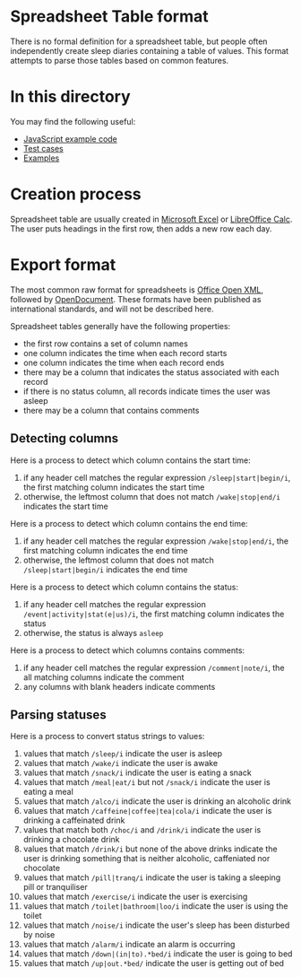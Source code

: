 # Spreadsheet Table format

There is no formal definition for a spreadsheet table, but people often independently create sleep diaries containing a table of values.  This format attempts to parse those tables based on common features.

# In this directory

You may find the following useful:

* [JavaScript example code](format.js)
* [Test cases](test.js)
* [Examples](examples/)

# Creation process

Spreadsheet table are usually created in [Microsoft Excel](https://www.microsoft.com/en-gb/microsoft-365/excel) or [LibreOffice Calc](https://www.libreoffice.org/discover/calc/).  The user puts headings in the first row, then adds a new row each day.

# Export format

The most common raw format for spreadsheets is [Office Open XML](https://en.wikipedia.org/wiki/Office_Open_XML), followed by [OpenDocument](https://en.wikipedia.org/wiki/OpenDocument).  These formats have been published as international standards, and will not be described here.

Spreadsheet tables generally have the following properties:

* the first row contains a set of column names
* one column indicates the time when each record starts
* one column indicates the time when each record ends
* there may be a column that indicates the status associated with each record
* if there is no status column, all records indicate times the user was asleep
* there may be a column that contains comments

## Detecting columns

Here is a process to detect which column contains the start time:

1. if any header cell matches the regular expression `/sleep|start|begin/i`, the first matching column indicates the start time
2. otherwise, the leftmost column that does not match `/wake|stop|end/i` indicates the start time

Here is a process to detect which column contains the end time:

1. if any header cell matches the regular expression `/wake|stop|end/i`, the first matching column indicates the end time
2. otherwise, the leftmost column that does not match `/sleep|start|begin/i` indicates the end time

Here is a process to detect which column contains the status:

1. if any header cell matches the regular expression `/event|activity|stat(e|us)/i`, the first matching column indicates the status
2. otherwise, the status is always `asleep`

Here is a process to detect which columns contains comments:

1. if any header cell matches the regular expression `/comment|note/i`, the all matching columns indicate the comment
2. any columns with blank headers indicate comments

## Parsing statuses

Here is a process to convert status strings to values:

1. values that match `/sleep/i` indicate the user is asleep
2. values that match `/wake/i` indicate the user is awake
3. values that match `/snack/i` indicate the user is eating a snack
4. values that match `/meal|eat/i` but not `/snack/i` indicate the user is eating a meal
5. values that match `/alco/i` indicate the user is drinking an alcoholic drink
6. values that match `/caffeine|coffee|tea|cola/i` indicate the user is drinking a caffeinated drink
7. values that match both `/choc/i` and `/drink/i` indicate the user is drinking a chocolate drink
8. values that match `/drink/i` but none of the above drinks indicate the user is drinking something that is neither alcoholic, caffeniated nor chocolate
9. values that match `/pill|tranq/i` indicate the user is taking a sleeping pill or tranquiliser
10. values that match `/exercise/i` indicate the user is exercising
11. values that match `/toilet|bathroom|loo/i` indicate the user is using the toilet
12. values that match `/noise/i` indicate the user's sleep has been disturbed by noise
13. values that match `/alarm/i` indicate an alarm is occurring
14. values that match `/down|(in|to).*bed/i` indicate the user is going to bed
15. values that match `/up|out.*bed/` indicate the user is getting out of bed
